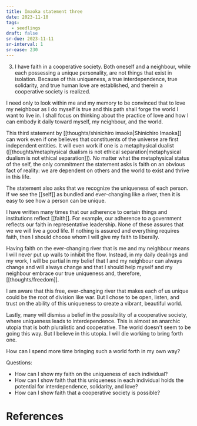 ```yaml
---
title: Imaoka statement three
date: 2023-11-10
tags:
  - seedlings
draft: false
sr-due: 2023-11-11
sr-interval: 1
sr-ease: 230
---
```

3. I have faith in a cooperative society. Both oneself and a neighbour, while each possessing a unique personality, are not things that exist in isolation. Because of this uniqueness, a true interdependence, true solidarity, and true human love are established, and therein a cooperative society is realized.

I need only to look within me and my memory to be convinced that to love my neighbour as I do myself is true and this path shall forge the world I want to live in. I shall focus on thinking about the practice of love and how I can embody it daily toward myself, my neighbour, and the world.

This third statement by [[thoughts/shinichiro imaoka|Shinichiro Imaoka]] can work even if one believes that constituents of the universe are first independent entities. It will even work if one is a metaphysical dualist ([[thoughts/metaphysical dualism is not ethical separation|metaphysical dualism is not ethical separation]]). No matter what the metaphysical status of the self, the only commitment the statement asks is faith on an obvious fact of reality: we are dependent on others and the world to exist and thrive in this life.

The statement also asks that we recognize the uniqueness of each person. If we see the [[self]] as bundled and ever-changing like a river, then it is easy to see how a person can be unique.

I have written many times that our adherence to certain things and institutions reflect [[faith]]. For example, our adherence to a government reflects our faith in representative leadership. None of these assures that we we will live a good life. If nothing is assured and everything requires faith, then I should choose whom I will give my faith to liberally.

Having faith on the ever-changing river that is me and my neighbour means I will never put up walls to inhibit the flow. Instead, in my daily dealings and my work, I will be partial in my belief that I and my neighbour can always change and will always change and that I should help myself and my neighbour embrace our true uniqueness and, therefore, [[thoughts/freedom]].

I am aware that this free, ever-changing river that makes each of us unique could be the root of division like war. But I chose to be open, listen, and trust on the ability of this uniqueness to create a vibrant, beautiful world.

Lastly, many will dismiss a belief in the possibility of a cooperative society, where uniqueness leads to interdependence. This is almost an anarchic utopia that is both pluralistic and cooperative. The world doesn't seem to be going this way. But I believe in this utopia. I will die working to bring forth one.

How can I spend more time bringing such a world forth in my own way?

Questions:
- How can I show my faith on the uniqueness of each individual?
- How can I show faith that this uniqueness in each individual holds the potential for interdependence, solidarity, and love?
- How can I show faith that a cooperative society is possible?

# References